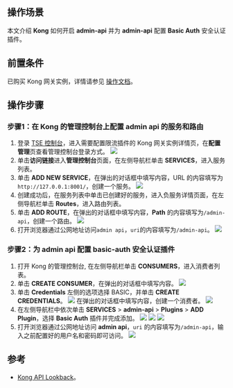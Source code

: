
## 操作场景

本文介绍 **Kong** 如何开启 **admin-api** 并为 **admin-api** 配置 **Basic Auth** 安全认证插件。

## 前置条件

已购买 Kong 网关实例，详情请参见 [操作文档](https://cloud.tencent.com/document/product/1364/72495)。

## 操作步骤

### 步骤1：在 Kong 的管理控制台上配置 admin api 的服务和路由

1. 登录 [TSE 控制台](https://console.cloud.tencent.com/tse/kong)，进入需要配置限流插件的 Kong 网关实例详情页，在**配置管理**页查看管理控制台登录方式。
   <img src="https://qcloudimg.tencent-cloud.cn/raw/296cd720bc50aba0da782189d28d0073.jpg">
2. 单击**访问链接**进入**管理控制台**页面，在左侧导航栏单击 **SERVICES**，进入服务列表。
3. 单击 **ADD NEW SERVICE**，在弹出的对话框中填写内容，URL 的内容填写为`http://127.0.0.1:8001/`，创建一个服务。
![](https://qcloudimg.tencent-cloud.cn/raw/acfbf91328042db2be86dda7af4c019c.png)
4. 创建成功后，在服务列表中单击已创建好的服务，进入负服务详情页面，在左侧导航栏单击 **Routes**，进入路由列表。
5. 单击 **ADD ROUTE**，在弹出的对话框中填写内容，**Path** 的内容填写为`/admin-api`，创建一个路由。
![](https://qcloudimg.tencent-cloud.cn/raw/95810088a197f2c55d21b19486dcbed0.png)
6. 打开浏览器通过公网地址访问`admin api`，`uri`的内容填写为`/admin-api`。
![](https://qcloudimg.tencent-cloud.cn/raw/99cb32eeaeebbd6595f84141c1fb84f3.png)

### 步骤2：为 admin api 配置 basic-auth 安全认证插件

1. 打开 Kong 的管理控制台, 在左侧导航栏单击 **CONSUMERS**，进入消费者列表。
2. 单击 **CREATE CONSUMER**，在弹出的对话框中填写内容。
![](https://qcloudimg.tencent-cloud.cn/raw/3202618ae55fbf08fb06e1b427cc751d.png)
3. 单击 **Credentials** 左侧的选项选择 BASIC，并单击 **CREATE CREDENTIALS**。
![](https://qcloudimg.tencent-cloud.cn/raw/82db60d5aad5a53d0977c8f89576e19d.png)
在弹出的对话框中填写内容，创建一个消费者。
![](https://qcloudimg.tencent-cloud.cn/raw/39e45a441b422278a4539c618c27cbcd.png)
4. 在左侧导航栏中依次单击 **SERVICES** > **admin-api** > **Plugins** > **ADD Plugin**，选择 **Basic Auth** 插件并完成添加。
![](https://qcloudimg.tencent-cloud.cn/raw/203484765fe355c48b216b4533f457c1.png)
![](https://qcloudimg.tencent-cloud.cn/raw/f96f1237bd5f93d2e8e5059a25a5d78d.png)
![](https://qcloudimg.tencent-cloud.cn/raw/d04c8c1f3bc4f87e3ff71320dc1a62af.png)
5. 打开浏览器通过公网地址访问 **admin api**，`uri` 的内容填写为`/admin-api`，输入之前配置好的用户名和密码即可访问。
![](https://qcloudimg.tencent-cloud.cn/raw/8f901928e48af88e59e49cbc4d5d473c.png)

## 参考

- [Kong API Lookback](https://docs.konghq.com/gateway-oss/2.5.x/secure-admin-api/)。

